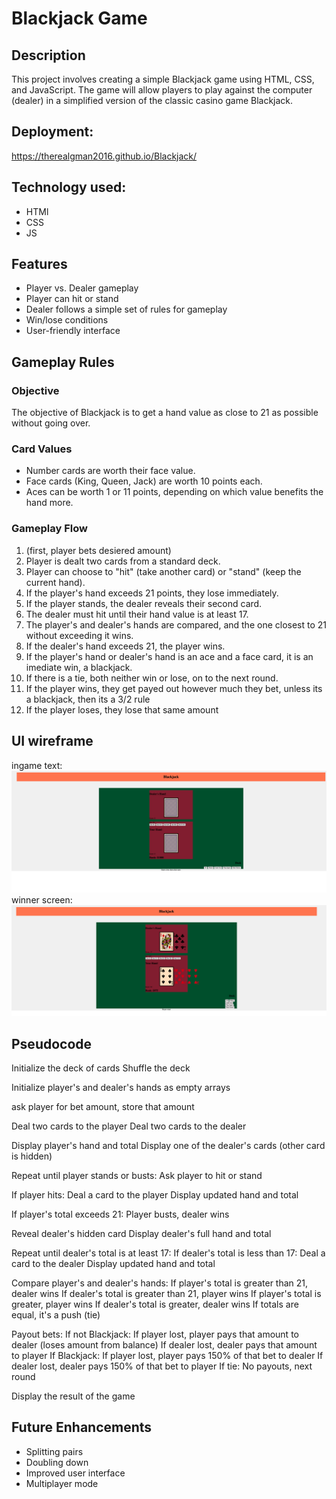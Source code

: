 # Blackjack Game

## Description
This project involves creating a simple Blackjack game using HTML, CSS, and JavaScript. The game will allow players to play against the computer (dealer) in a simplified version of the classic casino game Blackjack.

## Deployment:
https://therealgman2016.github.io/Blackjack/

## Technology used:
- HTMl
- CSS
- JS
  
## Features
- Player vs. Dealer gameplay
- Player can hit or stand
- Dealer follows a simple set of rules for gameplay
- Win/lose conditions
- User-friendly interface


## Gameplay Rules

### Objective
The objective of Blackjack is to get a hand value as close to 21 as possible without going over.

### Card Values
- Number cards are worth their face value.
- Face cards (King, Queen, Jack) are worth 10 points each.
- Aces can be worth 1 or 11 points, depending on which value benefits the hand more.

### Gameplay Flow
1. (first, player bets desiered amount)
2. Player is dealt two cards from a standard deck.
3. Player can choose to "hit" (take another card) or "stand" (keep the current hand).
4. If the player's hand exceeds 21 points, they lose immediately.
5. If the player stands, the dealer reveals their second card.
6. The dealer must hit until their hand value is at least 17.
7. The player's and dealer's hands are compared, and the one closest to 21 without exceeding it wins.
8. If the dealer's hand exceeds 21, the player wins.
9. If the player's hand or dealer's hand is an ace and a face card, it is an imediate win, a blackjack.
10. If there is a tie, both neither win or lose, on to the next round.
11. If the player wins, they get payed out however much they bet, unless its a blackjack, then its a 3/2 rule
12. If the player loses, they lose that same amount

## UI wireframe
ingame text:
![Alt text](images/blackjack_i.png)
winner screen:
![Alt text](images/blackjack_winner_screen.png)

## Pseudocode

Initialize the deck of cards
Shuffle the deck

Initialize player's and dealer's hands as empty arrays

ask player for bet amount, store that amount

Deal two cards to the player
Deal two cards to the dealer

Display player's hand and total
Display one of the dealer's cards (other card is hidden)

Repeat until player stands or busts:
    Ask player to hit or stand

If player hits:
    Deal a card to the player
    Display updated hand and total

If player's total exceeds 21:
    Player busts, dealer wins

Reveal dealer's hidden card
Display dealer's full hand and total

Repeat until dealer's total is at least 17:
    If dealer's total is less than 17:
        Deal a card to the dealer
        Display updated hand and total

Compare player's and dealer's hands:
    If player's total is greater than 21, dealer wins
    If dealer's total is greater than 21, player wins
    If player's total is greater, player wins
    If dealer's total is greater, dealer wins
    If totals are equal, it's a push (tie)

Payout bets:
    If not Blackjack:
        If player lost, player pays that amount to dealer (loses amount from balance)
        If dealer lost, dealer pays that amount to player
    If Blackjack:
        If player lost, player pays 150% of that bet to dealer
        If dealer lost, dealer pays 150% of that bet to player
    If tie:
        No payouts, next round

Display the result of the game


## Future Enhancements
- Splitting pairs
- Doubling down
- Improved user interface
- Multiplayer mode

